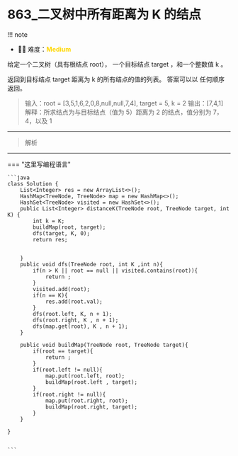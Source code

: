# 863_二叉树中所有距离为 K 的结点

<!-- 所有文件名必须是该题目的英文名 -->

!!! note
    <!-- 这里记载考察的数据结构、算法等 -->
    

- 🔑🔑 难度：<span style = "color:gold; font-weight:bold">Medium</span>
<!-- <span style = "color:gold; font-weight:bold">Medium</span> 中等 -->
<!-- <span style = "color:crisma; font-weight:bold">High</span> 困难 -->
<!-- <span style = "color:Green; font-weight:bold">Easy</span> 简单 -->

<!-- 题目简介 -->
给定一个二叉树（具有根结点 root）， 一个目标结点 target ，和一个整数值 k 。

返回到目标结点 target 距离为 k 的所有结点的值的列表。 答案可以以 任何顺序 返回。

> 输入：root = [3,5,1,6,2,0,8,null,null,7,4], target = 5, k = 2
> 输出：[7,4,1]
> 解释：所求结点为与目标结点（值为 5）距离为 2 的结点，值分别为 7，4，以及 1

------

> 解析

-------------

=== "这里写编程语言"

    ```java
    class Solution {
        List<Integer> res = new ArrayList<>();
        HashMap<TreeNode, TreeNode> map = new HashMap<>();
        HashSet<TreeNode> visited = new HashSet<>();
        public List<Integer> distanceK(TreeNode root, TreeNode target, int K) {
            int k = K;
            buildMap(root, target);
            dfs(target, K, 0);
            return res;

            
        }
        public void dfs(TreeNode root, int K ,int n){
            if(n > K || root == null || visited.contains(root)){
                return ;
            }
            visited.add(root);
            if(n == K){
                res.add(root.val);
            }
            dfs(root.left, K, n + 1);
            dfs(root.right, K , n + 1);
            dfs(map.get(root), K , n + 1);
        }
        
        public void buildMap(TreeNode root, TreeNode target){
            if(root == target){
                return ;
            }
            if(root.left != null){
                map.put(root.left, root);
                buildMap(root.left , target);
            }
            if(root.right != null){
                map.put(root.right, root);
                buildMap(root.right, target);
            }
        }

    }


    ```